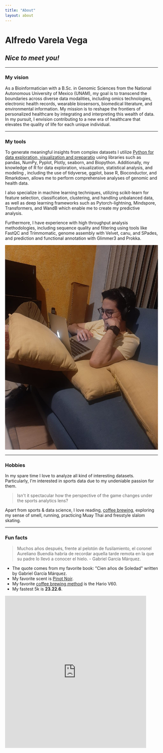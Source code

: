 ```yaml
---
title: "About"
layout: about
---
```


# Alfredo Varela Vega 

## _Nice to meet you!_

---

### My vision

As a Bioinformatician with a B.Sc. in Genomic Sciences from the National Autonomous University of Mexico (UNAM), my goal is to transcend the boundaries across diverse data modalities, including omics technologies, electronic health records, wearable biosensors, biomedical literature, and environmental information. My mission is to reshape the frontiers of personalized healthcare by integrating and interpreting this wealth of data. In my pursuit, I envision contributing to a new era of healthcare that elevates the quality of life for each unique individual.

--- 

### My tools 

To generate meaningful insights from complex datasets I utilize <u>Python for data exploration, visualization and preparatio</u> using libraries such as pandas, NumPy, Pyplot, Plotly, seaborn, and Biopython. Additionally, my knowledge of <span stylye="color:#fcb35a;">R for data exploration, visualization, statistical analysis, and modeling</span> , including the use of tidyverse, ggplot, base R, Bioconductor, and Rmarkdown, allows me to perform comprehensive analyses of genomic and health data. 

I also specialize in machine learning techniques, utilizing scikit-learn for feature selection, classification, clustering, and handling unbalanced data, as well as deep learning frameworks such as Pytorch-lightning, Mindspore, Transformers, and WandB which enable me to create my predictive analysis. 
 
Furthermore, I have experience with high throughput analysis methodologies, including sequence quality and filtering using tools like FastQC and Trimmomatic, genome assembly with Velvet, canu, and SPades, and prediction and functional annotation with Glimmer3 and Prokka. 

![me again](assets/images/portrait.jpg)

--- 

### Hobbies

In my spare time I love to analyze all kind of interesting datasets. Particularly, I'm interested in sports data due to my undeniable passion for them. 

> Isn't it spectacular how the perspective of the game changes under the sports analytics lens?

Apart from sports & data science, I love reading, [coffee brewing](https://twitter.com/fikandatautoma), exploring my sense of smell, running, practicing Muay Thai and fresstyle slalom skating.

---

### Fun facts 

> Muchos años después, frente al pelotón de fusilamiento, el coronel Aureliano Buendía habría de recordar aquella tarde remota en la que su padre lo llevó a conocer el hielo. - Gabriel García Márquez.

- The quote comes from my favorite book: "Cien años de Soledad" written by Gabriel García Márquez.
- My favorite scent is [Pinot Noir](https://www.winemag.com/2019/08/13/the-essential-guide-to-pinot-noir/). 
- My favorite [coffee brewing method](https://www.youtube.com/watch?v=vQVTNscQY0c) is the Hario V60. 
- My fastest 5k is **23.22.6**. 

<iframe src='https://connect.garmin.com/modern/activity/embed/4430430469' title='Coyoacán Running' width='465' height='500' frameborder='0'></iframe>

